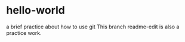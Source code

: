 # hello-world
a brief practice about how to use git
This branch readme-edit is also a practice work.
